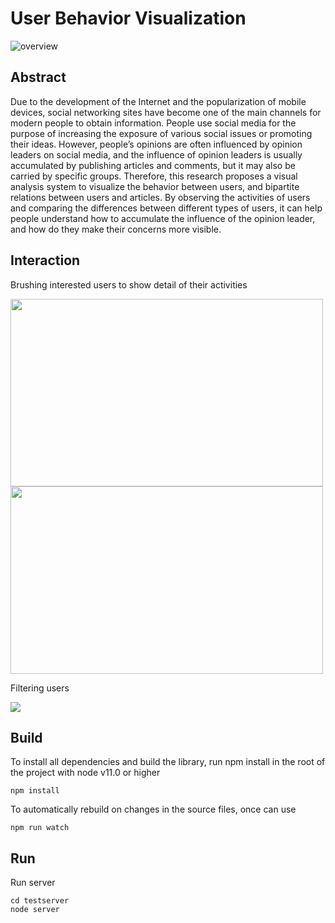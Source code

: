 # User Behavior Visualization
![overview](https://i.imgur.com/RuBM9lt.png "system overview")

Abstract
----
Due to the development of the Internet and the popularization of mobile devices, social networking sites have become one of the main channels for modern people to obtain information. People use social media for the purpose of increasing the exposure of various social issues or promoting their ideas. However, people’s opinions are often influenced by opinion leaders on social media, and the influence of opinion leaders is usually accumulated by publishing articles and comments, but it may also be carried by specific groups. Therefore, this research proposes a visual analysis system to visualize the behavior between users, and bipartite relations between users and articles. By observing the activities of users and comparing the differences between different types of users, it can help people understand how to accumulate the influence of the opinion leader, and how do they make their concerns more visible.

Interaction
----
Brushing interested users to show detail of their activities  

<img src="https://i.imgur.com/RFlZNON.png" height="300" width="500">
<img src="https://i.imgur.com/26ZOmeh.png" height="300" width="500">

Filtering users

<img src="https://i.imgur.com/F5vwk8m.png">

Build
----------------------
To install all dependencies and build the library, run npm install in the root of the project with node v11.0 or higher

    npm install
To automatically rebuild on changes in the source files, once can use

    npm run watch
    
Run
----
Run server

    cd testserver
    node server
